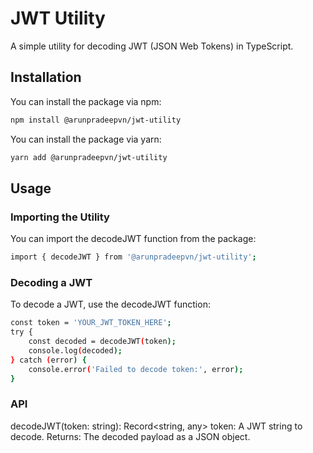 # JWT Utility

A simple utility for decoding JWT (JSON Web Tokens) in TypeScript.

## Installation

You can install the package via npm:

```bash
npm install @arunpradeepvn/jwt-utility
```

You can install the package via yarn:

```bash
yarn add @arunpradeepvn/jwt-utility
```

## Usage

### Importing the Utility
You can import the decodeJWT function from the package:

```bash
import { decodeJWT } from '@arunpradeepvn/jwt-utility';
```

### Decoding a JWT
To decode a JWT, use the decodeJWT function:

```bash
const token = 'YOUR_JWT_TOKEN_HERE';
try {
    const decoded = decodeJWT(token);
    console.log(decoded);
} catch (error) {
    console.error('Failed to decode token:', error);
}
```

### API
decodeJWT(token: string): Record<string, any>
token: A JWT string to decode.
Returns: The decoded payload as a JSON object.
